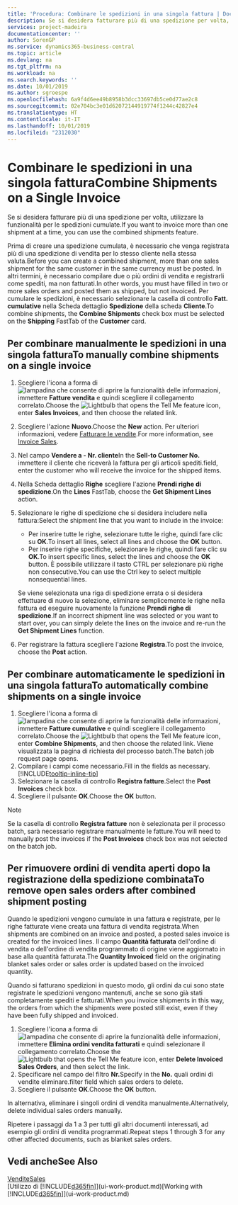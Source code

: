 ```yaml
---
title: 'Procedura: Combinare le spedizioni in una singola fattura | Documenti Microsoft'
description: Se si desidera fatturare più di una spedizione per volta, utilizzare la funzionalità per le spedizioni cumulate.
services: project-madeira
documentationcenter: ''
author: SorenGP
ms.service: dynamics365-business-central
ms.topic: article
ms.devlang: na
ms.tgt_pltfrm: na
ms.workload: na
ms.search.keywords: ''
ms.date: 10/01/2019
ms.author: sgroespe
ms.openlocfilehash: 6a9f4d6ee49b8958b3dcc33697db5ce0d77ae2c8
ms.sourcegitcommit: 02e704bc3e01d62072144919774f1244c42827e4
ms.translationtype: HT
ms.contentlocale: it-IT
ms.lasthandoff: 10/01/2019
ms.locfileid: "2312030"
---
```

# <a name="combine-shipments-on-a-single-invoice"></a><span data-ttu-id="581fb-103">Combinare le spedizioni in una singola fattura</span><span class="sxs-lookup"><span data-stu-id="581fb-103">Combine Shipments on a Single Invoice</span></span>
<span data-ttu-id="581fb-104">Se si desidera fatturare più di una spedizione per volta, utilizzare la funzionalità per le spedizioni cumulate.</span><span class="sxs-lookup"><span data-stu-id="581fb-104">If you want to invoice more than one shipment at a time, you can use the combined shipments feature.</span></span>  

 <span data-ttu-id="581fb-105">Prima di creare una spedizione cumulata, è necessario che venga registrata più di una spedizione di vendita per lo stesso cliente nella stessa valuta.</span><span class="sxs-lookup"><span data-stu-id="581fb-105">Before you can create a combined shipment, more than one sales shipment for the same customer in the same currency must be posted.</span></span> <span data-ttu-id="581fb-106">In altri termini, è necessario compilare due o più ordini di vendita e registrarli come spediti, ma non fatturati.</span><span class="sxs-lookup"><span data-stu-id="581fb-106">In other words, you must have filled in two or more sales orders and posted them as shipped, but not invoiced.</span></span> <span data-ttu-id="581fb-107">Per cumulare le spedizioni, è necessario selezionare la casella di controllo **Fatt. cumulative** nella Scheda dettaglio **Spedizione** della scheda **Cliente**.</span><span class="sxs-lookup"><span data-stu-id="581fb-107">To combine shipments, the **Combine Shipments** check box must be selected on the **Shipping** FastTab of the **Customer** card.</span></span>  

## <a name="to-manually-combine-shipments-on-a-single-invoice"></a><span data-ttu-id="581fb-108">Per combinare manualmente le spedizioni in una singola fattura</span><span class="sxs-lookup"><span data-stu-id="581fb-108">To manually combine shipments on a single invoice</span></span>  
1. <span data-ttu-id="581fb-109">Scegliere l'icona a forma di ![lampadina che consente di aprire la funzionalità delle informazioni](media/ui-search/search_small.png "Informazioni sull'operazione che si desidera eseguire"), immettere **Fatture vendita** e quindi scegliere il collegamento correlato.</span><span class="sxs-lookup"><span data-stu-id="581fb-109">Choose the ![Lightbulb that opens the Tell Me feature](media/ui-search/search_small.png "Tell me what you want to do") icon, enter **Sales Invoices**, and then choose the related link.</span></span>  
2. <span data-ttu-id="581fb-110">Scegliere l'azione **Nuovo**.</span><span class="sxs-lookup"><span data-stu-id="581fb-110">Choose the **New** action.</span></span> <span data-ttu-id="581fb-111">Per ulteriori informazioni, vedere [Fatturare le vendite](sales-how-invoice-sales.md).</span><span class="sxs-lookup"><span data-stu-id="581fb-111">For more information, see [Invoice Sales](sales-how-invoice-sales.md).</span></span>
3. <span data-ttu-id="581fb-112">Nel campo **Vendere a - Nr. cliente**</span><span class="sxs-lookup"><span data-stu-id="581fb-112">In the **Sell-to Customer No.**</span></span> <span data-ttu-id="581fb-113">immettere il cliente che riceverà la fattura per gli articoli spediti.</span><span class="sxs-lookup"><span data-stu-id="581fb-113">field, enter the customer who will receive the invoice for the shipped items.</span></span>  
4. <span data-ttu-id="581fb-114">Nella Scheda dettaglio **Righe** scegliere l'azione **Prendi righe di spedizione**.</span><span class="sxs-lookup"><span data-stu-id="581fb-114">On the **Lines** FastTab, choose the **Get Shipment Lines** action.</span></span>  
5. <span data-ttu-id="581fb-115">Selezionare le righe di spedizione che si desidera includere nella fattura:</span><span class="sxs-lookup"><span data-stu-id="581fb-115">Select the shipment line that you want to include in the invoice:</span></span>  

    - <span data-ttu-id="581fb-116">Per inserire tutte le righe, selezionare tutte le righe, quindi fare clic su **OK**.</span><span class="sxs-lookup"><span data-stu-id="581fb-116">To insert all lines, select all lines and choose the **OK** button.</span></span>  
    - <span data-ttu-id="581fb-117">Per inserire righe specifiche, selezionare le righe, quindi fare clic su **OK**.</span><span class="sxs-lookup"><span data-stu-id="581fb-117">To insert specific lines, select the lines and choose the **OK** button.</span></span> <span data-ttu-id="581fb-118">È possibile utilizzare il tasto CTRL per selezionare più righe non consecutive.</span><span class="sxs-lookup"><span data-stu-id="581fb-118">You can use the Ctrl key to select multiple nonsequential lines.</span></span>  

    <span data-ttu-id="581fb-119">Se viene selezionata una riga di spedizione errata o si desidera effettuare di nuovo la selezione, eliminare semplicemente le righe nella fattura ed eseguire nuovamente la funzione **Prendi righe di spedizione**.</span><span class="sxs-lookup"><span data-stu-id="581fb-119">If an incorrect shipment line was selected or you want to start over, you can simply delete the lines on the invoice and re-run the **Get Shipment Lines** function.</span></span>  
7. <span data-ttu-id="581fb-120">Per registrare la fattura scegliere l'azione **Registra**.</span><span class="sxs-lookup"><span data-stu-id="581fb-120">To post the invoice, choose the **Post** action.</span></span>  

## <a name="to-automatically-combine-shipments-on-a-single-invoice"></a><span data-ttu-id="581fb-121">Per combinare automaticamente le spedizioni in una singola fattura</span><span class="sxs-lookup"><span data-stu-id="581fb-121">To automatically combine shipments on a single invoice</span></span>  
1. <span data-ttu-id="581fb-122">Scegliere l'icona a forma di ![lampadina che consente di aprire la funzionalità delle informazioni](media/ui-search/search_small.png "Informazioni sull'operazione che si desidera eseguire"), immettere **Fatture cumulative** e quindi scegliere il collegamento correlato.</span><span class="sxs-lookup"><span data-stu-id="581fb-122">Choose the ![Lightbulb that opens the Tell Me feature](media/ui-search/search_small.png "Tell me what you want to do") icon, enter **Combine Shipments**, and then choose the related link.</span></span> <span data-ttu-id="581fb-123">Viene visualizzata la pagina di richiesta del processo batch.</span><span class="sxs-lookup"><span data-stu-id="581fb-123">The batch job request page opens.</span></span>  
2. <span data-ttu-id="581fb-124">Compilare i campi come necessario.</span><span class="sxs-lookup"><span data-stu-id="581fb-124">Fill in the fields as necessary.</span></span> [!INCLUDE[tooltip-inline-tip](includes/tooltip-inline-tip_md.md)]
3. <span data-ttu-id="581fb-125">Selezionare la casella di controllo **Registra fatture**.</span><span class="sxs-lookup"><span data-stu-id="581fb-125">Select the **Post Invoices** check box.</span></span>  
4.  <span data-ttu-id="581fb-126">Scegliere il pulsante **OK**.</span><span class="sxs-lookup"><span data-stu-id="581fb-126">Choose the **OK** button.</span></span>  

> [!NOTE]  
>  <span data-ttu-id="581fb-127">Se la casella di controllo **Registra fatture** non è selezionata per il processo batch, sarà necessario registrare manualmente le fatture.</span><span class="sxs-lookup"><span data-stu-id="581fb-127">You will need to manually post the invoices if the **Post Invoices** check box was not selected on the batch job.</span></span>  

## <a name="to-remove-open-sales-orders-after-combined-shipment-posting"></a><span data-ttu-id="581fb-128">Per rimuovere ordini di vendita aperti dopo la registrazione della spedizione combinata</span><span class="sxs-lookup"><span data-stu-id="581fb-128">To remove open sales orders after combined shipment posting</span></span> 
<span data-ttu-id="581fb-129">Quando le spedizioni vengono cumulate in una fattura e registrate, per le righe fatturate viene creata una fattura di vendita registrata.</span><span class="sxs-lookup"><span data-stu-id="581fb-129">When shipments are combined on an invoice and posted, a posted sales invoice is created for the invoiced lines.</span></span> <span data-ttu-id="581fb-130">Il campo **Quantità fatturata** dell'ordine di vendita o dell'ordine di vendita programmato di origine viene aggiornato in base alla quantità fatturata.</span><span class="sxs-lookup"><span data-stu-id="581fb-130">The **Quantity Invoiced** field on the originating blanket sales order or sales order is updated based on the invoiced quantity.</span></span>  

<span data-ttu-id="581fb-131">Quando si fatturano spedizioni in questo modo, gli ordini da cui sono state registrate le spedizioni vengono mantenuti, anche se sono già stati completamente spediti e fatturati.</span><span class="sxs-lookup"><span data-stu-id="581fb-131">When you invoice shipments in this way, the orders from which the shipments were posted still exist, even if they have been fully shipped and invoiced.</span></span>   

1. <span data-ttu-id="581fb-132">Scegliere l'icona a forma di ![lampadina che consente di aprire la funzionalità delle informazioni](media/ui-search/search_small.png "Informazioni sull'operazione che si desidera eseguire"), immettere **Elimina ordini vendita fatturati** e quindi selezionare il collegamento correlato.</span><span class="sxs-lookup"><span data-stu-id="581fb-132">Choose the ![Lightbulb that opens the Tell Me feature](media/ui-search/search_small.png "Tell me what you want to do") icon, enter **Delete Invoiced Sales Orders**, and then select the link.</span></span>  
2. <span data-ttu-id="581fb-133">Specificare nel campo del filtro **Nr.**</span><span class="sxs-lookup"><span data-stu-id="581fb-133">Specify in the **No.**</span></span> <span data-ttu-id="581fb-134">quali ordini di vendite eliminare.</span><span class="sxs-lookup"><span data-stu-id="581fb-134">filter field which sales orders to delete.</span></span>  
3. <span data-ttu-id="581fb-135">Scegliere il pulsante **OK**.</span><span class="sxs-lookup"><span data-stu-id="581fb-135">Choose the **OK** button.</span></span>  

<span data-ttu-id="581fb-136">In alternativa, eliminare i singoli ordini di vendita manualmente.</span><span class="sxs-lookup"><span data-stu-id="581fb-136">Alternatively, delete individual sales orders manually.</span></span>  

<span data-ttu-id="581fb-137">Ripetere i passaggi da 1 a 3 per tutti gli altri documenti interessati, ad esempio gli ordini di vendita programmati.</span><span class="sxs-lookup"><span data-stu-id="581fb-137">Repeat steps 1 through 3 for any other affected documents, such as blanket sales orders.</span></span>

## <a name="see-also"></a><span data-ttu-id="581fb-138">Vedi anche</span><span class="sxs-lookup"><span data-stu-id="581fb-138">See Also</span></span>  
[<span data-ttu-id="581fb-139">Vendite</span><span class="sxs-lookup"><span data-stu-id="581fb-139">Sales</span></span>](sales-manage-sales.md)  
<span data-ttu-id="581fb-140">[Utilizzo di [!INCLUDE[d365fin](includes/d365fin_md.md)]](ui-work-product.md)</span><span class="sxs-lookup"><span data-stu-id="581fb-140">[Working with [!INCLUDE[d365fin](includes/d365fin_md.md)]](ui-work-product.md)</span></span>
